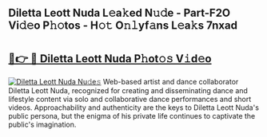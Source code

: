 ## Diletta Leott Nuda L𝚎a𝚔ed N𝚞𝚍e - Part-F2O Vi𝚍𝚎o P𝚑𝚘tos - H𝚘𝚝 O𝚗𝚕yf𝚊ns L𝚎a𝚔s 7nxad

# <h2><a href="http://kf7u20f.oniu.top/?m=Diletta+Leott+Nuda">🔗👉 🔴 Diletta Leott Nuda P𝚑ot𝚘𝚜 V𝚒d𝚎o</a></h2>

[![Diletta Leott Nuda Nu𝚍e𝚜](https://i.imgur.com/0qMVB7G.gif)](http://kf7u20f.oniu.top/?m=Diletta+Leott+Nuda)
Web-based artist and dance collaborator Diletta Leott Nuda, recognized for creating and disseminating dance and lifestyle content via solo and collaborative dance performances and short videos. Approachability and authenticity are the keys to Diletta Leott Nuda's public persona, but the enigma of his private life continues to captivate the public's imagination.  
